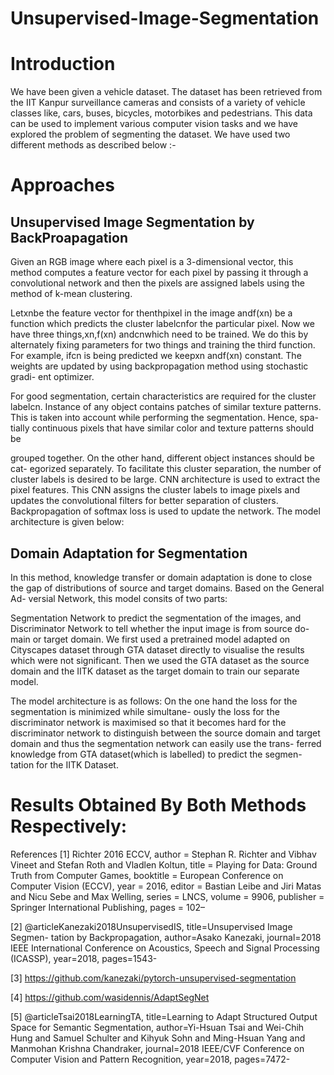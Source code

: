 # Unsupervised-Image-Segmentation

#  Introduction
We have been given a vehicle dataset. The dataset
has been retrieved from the IIT Kanpur surveillance cameras and consists of a
variety of vehicle classes like, cars, buses, bicycles, motorbikes and pedestrians.
This data can be used to implement various computer vision tasks and we have
explored the problem of segmenting the dataset. We have used two different
methods as described below :-

#  Approaches
##  Unsupervised Image Segmentation by BackProapagation

Given an RGB image where each pixel is a 3-dimensional vector, this method
computes a feature vector for each pixel by passing it through a convolutional
network and then the pixels are assigned labels using the method of k-mean
clustering.

Letxnbe the feature vector for thenthpixel in the image andf(xn) be a
function which predicts the cluster labelcnfor the particular pixel. Now we
have three things,xn,f(xn) andcnwhich need to be trained. We do this by
alternately fixing parameters for two things and training the third function.
For example, ifcn is being predicted we keepxn andf(xn) constant. The
weights are updated by using backpropagation method using stochastic gradi-
ent optimizer.

For good segmentation, certain characteristics are required for the cluster
labelcn. Instance of any object contains patches of similar texture patterns.
This is taken into account while performing the segmentation. Hence, spa-
tially continuous pixels that have similar color and texture patterns should be

grouped together. On the other hand, different object instances should be cat-
egorized separately. To facilitate this cluster separation, the number of cluster
labels is desired to be large. CNN architecture is used to extract the pixel
features. This CNN assigns the cluster labels to image pixels and updates
the convolutional filters for better separation of clusters. Backpropagation of
softmax loss is used to update the network.
The model architecture is given below:

##  Domain Adaptation for Segmentation

In this method, knowledge transfer or domain adaptation is done to close the
gap of distributions of source and target domains. Based on the General Ad-
versial Network, this model consits of two parts:

Segmentation Network to predict the segmentation of the images, and
Discriminator Network to tell whether the input image is from source do-
main or target domain.
We first used a pretrained model adapted on Cityscapes dataset through
GTA dataset directly to visualise the results which were not significant. Then
we used the GTA dataset as the source domain and the IITK dataset as the
target domain to train our separate model.

The model architecture is as follows:
On the one hand the loss for the segmentation is minimized while simultane-
ously the loss for the discriminator network is maximised so that it becomes
hard for the discriminator network to distinguish between the source domain
and target domain and thus the segmentation network can easily use the trans-
ferred knowledge from GTA dataset(which is labelled) to predict the segmen-
tation for the IITK Dataset.

#  Results Obtained By Both Methods Respectively:

References
[1] Richter 2016 ECCV, author = Stephan R. Richter and Vibhav Vineet and
Stefan Roth and Vladlen Koltun, title = Playing for Data: Ground Truth
from Computer Games, booktitle = European Conference on Computer
Vision (ECCV), year = 2016, editor = Bastian Leibe and Jiri Matas and
Nicu Sebe and Max Welling, series = LNCS, volume = 9906, publisher =
Springer International Publishing, pages = 102–

[2] @articleKanezaki2018UnsupervisedIS, title=Unsupervised Image Segmen-
tation by Backpropagation, author=Asako Kanezaki, journal=2018 IEEE
International Conference on Acoustics, Speech and Signal Processing
(ICASSP), year=2018, pages=1543-

[3] https://github.com/kanezaki/pytorch-unsupervised-segmentation

[4] https://github.com/wasidennis/AdaptSegNet

[5] @articleTsai2018LearningTA, title=Learning to Adapt Structured Output
Space for Semantic Segmentation, author=Yi-Hsuan Tsai and Wei-Chih
Hung and Samuel Schulter and Kihyuk Sohn and Ming-Hsuan Yang and
Manmohan Krishna Chandraker, journal=2018 IEEE/CVF Conference on
Computer Vision and Pattern Recognition, year=2018, pages=7472-


